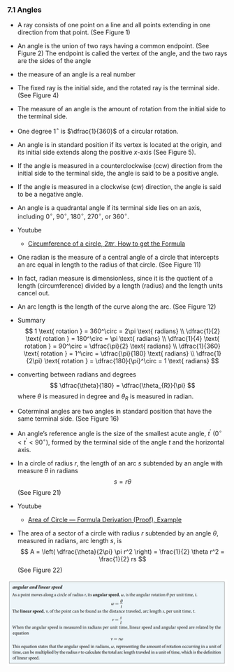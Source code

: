 ### 7.1 Angles

- A ray consists of one point on a line and all points extending in one direction from that point. (See Figure 1)

- An angle is the union of two rays having a common endpoint. (See Figure 2) The endpoint is called the vertex of the angle, and the two rays are the sides of the angle

- the measure of an angle is a real number

- The fixed ray is the initial side, and the rotated ray is the terminal side. (See Figure 4)

- The measure of an angle is the amount of rotation from the initial side to the terminal side.

- One degree $1^{\circ}$ is $\dfrac{1}{360}$ of a circular rotation.

- An angle is in standard position if its vertex is located at the origin, and its initial side extends along the positive $x$-axis (See Figure 5).

- If the angle is measured in a counterclockwise (ccw) direction from the initial side to the terminal side, the angle is said to be a positive angle.

- If the angle is measured in a clockwise (cw) direction, the angle is said to be a negative angle.

- An angle is a quadrantal angle if its terminal side lies on an axis, including $0^\circ$, $90^\circ$, $180^\circ$, $270^\circ$, or $360^\circ$.

- Youtube
    - [Circumference of a circle, $2 \pi r$, How to get the Formula](https://www.youtube.com/watch?v=riNAA-jx0u8)


- One radian is the measure of a central angle of a circle that intercepts an arc equal in length to the radius of that circle. (See Figure 11)

- In fact, radian measure is dimensionless, since it is the quotient of a length (circumference) divided by a length (radius) and the length units cancel out.

- An arc length is the length of the curve along the arc. (See Figure 12)

- Summary
$$ 1 \text{ rotation } = 360^\circ = 2\pi \text{ radians} \\
 \dfrac{1}{2} \text{ rotation } = 180^\circ = \pi \text{ radians} \\
 \dfrac{1}{4} \text{ rotation } = 90^\circ = \dfrac{\pi}{2} \text{ radians} \\
 \dfrac{1}{360} \text{ rotation } = 1^\circ = \dfrac{\pi}{180} \text{ radians} \\
 \dfrac{1}{2\pi} \text{ rotation } = \dfrac{180}{\pi}^\circ = 1 \text{ radians} 
$$


- converting between radians and degrees
$$ \dfrac{\theta}{180} = \dfrac{\theta_{R}}{\pi} $$
where $\theta$ is measured in degree and $\theta_{R}$ is measured in radian.

- Coterminal angles are two angles in standard position that have the same terminal side. (See Figure 16)

- An angle’s reference angle is the size of the smallest acute angle, $t^\prime$  ($0^{\circ} < t^\prime < 90^{\circ}$), formed by the terminal side of the angle $t$ and the horizontal axis.

- In a circle of radius $r$, the length of an arc $s$ subtended by an angle with measure $\theta$ in radians
$$ s = r\theta $$
(See Figure 21)


- Youtube
    - [Area of Circle — Formula Derivation (Proof), Example](https://www.youtube.com/watch?v=1BAl7yqIDMk)
    
- The area of a sector of a circle with radius $r$ subtended by an angle $\theta$, measured in radians, arc length $s$, is
$$ A = \left( \dfrac{\theta}{2\pi} \pi r^2 \right) = \frac{1}{2} \theta r^2 = \frac{1}{2} rs $$ 
(See Figure 22)

![Summary 1](./ch07-01-sum1.png)
